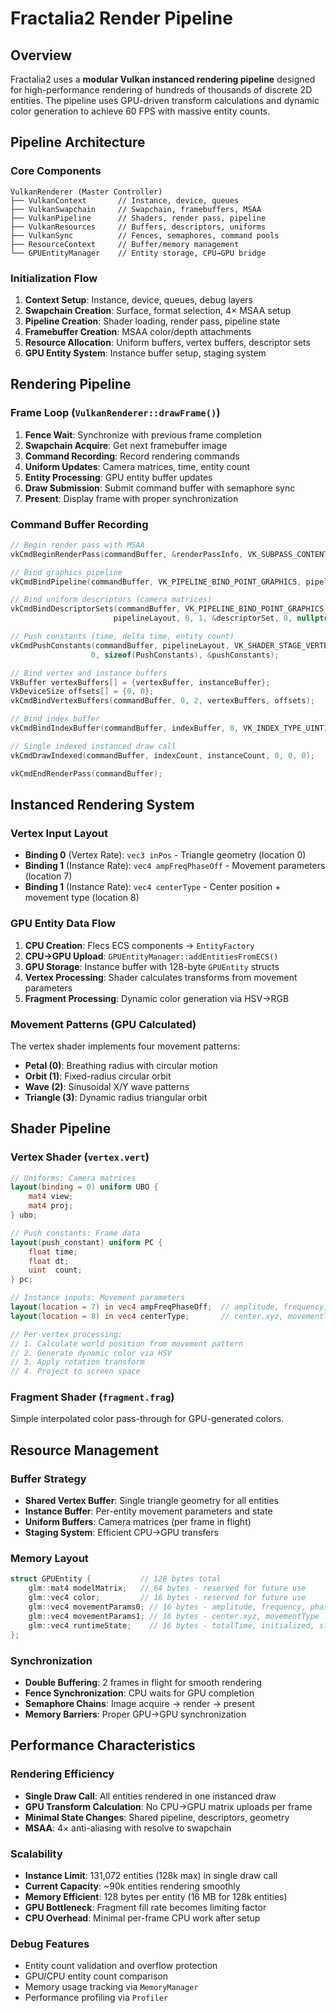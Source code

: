 # Fractalia2 Render Pipeline

## Overview
Fractalia2 uses a **modular Vulkan instanced rendering pipeline** designed for high-performance rendering of hundreds of thousands of discrete 2D entities. The pipeline uses GPU-driven transform calculations and dynamic color generation to achieve 60 FPS with massive entity counts.

## Pipeline Architecture

### Core Components
```
VulkanRenderer (Master Controller)
├── VulkanContext       // Instance, device, queues
├── VulkanSwapchain     // Swapchain, framebuffers, MSAA
├── VulkanPipeline      // Shaders, render pass, pipeline
├── VulkanResources     // Buffers, descriptors, uniforms  
├── VulkanSync          // Fences, semaphores, command pools
├── ResourceContext     // Buffer/memory management
└── GPUEntityManager    // Entity storage, CPU→GPU bridge
```

### Initialization Flow
1. **Context Setup**: Instance, device, queues, debug layers
2. **Swapchain Creation**: Surface, format selection, 4× MSAA setup
3. **Pipeline Creation**: Shader loading, render pass, pipeline state
4. **Framebuffer Creation**: MSAA color/depth attachments
5. **Resource Allocation**: Uniform buffers, vertex buffers, descriptor sets
6. **GPU Entity System**: Instance buffer setup, staging system

## Rendering Pipeline

### Frame Loop (`VulkanRenderer::drawFrame()`)
1. **Fence Wait**: Synchronize with previous frame completion
2. **Swapchain Acquire**: Get next framebuffer image
3. **Command Recording**: Record rendering commands
4. **Uniform Updates**: Camera matrices, time, entity count
5. **Entity Processing**: GPU entity buffer updates
6. **Draw Submission**: Submit command buffer with semaphore sync
7. **Present**: Display frame with proper synchronization

### Command Buffer Recording
```cpp
// Begin render pass with MSAA
vkCmdBeginRenderPass(commandBuffer, &renderPassInfo, VK_SUBPASS_CONTENTS_INLINE);

// Bind graphics pipeline
vkCmdBindPipeline(commandBuffer, VK_PIPELINE_BIND_POINT_GRAPHICS, pipeline);

// Bind uniform descriptors (camera matrices)
vkCmdBindDescriptorSets(commandBuffer, VK_PIPELINE_BIND_POINT_GRAPHICS, 
                       pipelineLayout, 0, 1, &descriptorSet, 0, nullptr);

// Push constants (time, delta time, entity count)
vkCmdPushConstants(commandBuffer, pipelineLayout, VK_SHADER_STAGE_VERTEX_BIT, 
                  0, sizeof(PushConstants), &pushConstants);

// Bind vertex and instance buffers 
VkBuffer vertexBuffers[] = {vertexBuffer, instanceBuffer};
VkDeviceSize offsets[] = {0, 0};
vkCmdBindVertexBuffers(commandBuffer, 0, 2, vertexBuffers, offsets);

// Bind index buffer
vkCmdBindIndexBuffer(commandBuffer, indexBuffer, 0, VK_INDEX_TYPE_UINT16);

// Single indexed instanced draw call
vkCmdDrawIndexed(commandBuffer, indexCount, instanceCount, 0, 0, 0);

vkCmdEndRenderPass(commandBuffer);
```

## Instanced Rendering System

### Vertex Input Layout
- **Binding 0** (Vertex Rate): `vec3 inPos` - Triangle geometry (location 0)
- **Binding 1** (Instance Rate): `vec4 ampFreqPhaseOff` - Movement parameters (location 7)
- **Binding 1** (Instance Rate): `vec4 centerType` - Center position + movement type (location 8)

### GPU Entity Data Flow
1. **CPU Creation**: Flecs ECS components → `EntityFactory`
2. **CPU→GPU Upload**: `GPUEntityManager::addEntitiesFromECS()`
3. **GPU Storage**: Instance buffer with 128-byte `GPUEntity` structs
4. **Vertex Processing**: Shader calculates transforms from movement parameters
5. **Fragment Processing**: Dynamic color generation via HSV→RGB

### Movement Patterns (GPU Calculated)
The vertex shader implements four movement patterns:
- **Petal (0)**: Breathing radius with circular motion
- **Orbit (1)**: Fixed-radius circular orbit  
- **Wave (2)**: Sinusoidal X/Y wave patterns
- **Triangle (3)**: Dynamic radius triangular orbit

## Shader Pipeline

### Vertex Shader (`vertex.vert`)
```glsl
// Uniforms: Camera matrices
layout(binding = 0) uniform UBO {
    mat4 view;
    mat4 proj;
} ubo;

// Push constants: Frame data
layout(push_constant) uniform PC {
    float time;
    float dt;
    uint  count;
} pc;

// Instance inputs: Movement parameters
layout(location = 7) in vec4 ampFreqPhaseOff;  // amplitude, frequency, phase, timeOffset
layout(location = 8) in vec4 centerType;       // center.xyz, movementType

// Per-vertex processing:
// 1. Calculate world position from movement pattern
// 2. Generate dynamic color via HSV
// 3. Apply rotation transform
// 4. Project to screen space
```

### Fragment Shader (`fragment.frag`)
Simple interpolated color pass-through for GPU-generated colors.

## Resource Management

### Buffer Strategy
- **Shared Vertex Buffer**: Single triangle geometry for all entities
- **Instance Buffer**: Per-entity movement parameters and state
- **Uniform Buffers**: Camera matrices (per frame in flight)
- **Staging System**: Efficient CPU→GPU transfers

### Memory Layout
```cpp
struct GPUEntity {           // 128 bytes total
    glm::mat4 modelMatrix;   // 64 bytes - reserved for future use
    glm::vec4 color;         // 16 bytes - reserved for future use  
    glm::vec4 movementParams0; // 16 bytes - amplitude, frequency, phase, timeOffset
    glm::vec4 movementParams1; // 16 bytes - center.xyz, movementType
    glm::vec4 runtimeState;    // 16 bytes - totalTime, initialized, stateTimer, entityState
};
```

### Synchronization
- **Double Buffering**: 2 frames in flight for smooth rendering
- **Fence Synchronization**: CPU waits for GPU completion
- **Semaphore Chains**: Image acquire → render → present
- **Memory Barriers**: Proper GPU→GPU synchronization

## Performance Characteristics

### Rendering Efficiency
- **Single Draw Call**: All entities rendered in one instanced draw
- **GPU Transform Calculation**: No CPU→GPU matrix uploads per frame
- **Minimal State Changes**: Shared pipeline, descriptors, geometry
- **MSAA**: 4× anti-aliasing with resolve to swapchain

### Scalability
- **Instance Limit**: 131,072 entities (128k max) in single draw call
- **Current Capacity**: ~90k entities rendering smoothly
- **Memory Efficient**: 128 bytes per entity (16 MB for 128k entities)
- **GPU Bottleneck**: Fragment fill rate becomes limiting factor
- **CPU Overhead**: Minimal per-frame CPU work after setup

### Debug Features
- Entity count validation and overflow protection
- GPU/CPU entity count comparison
- Memory usage tracking via `MemoryManager`
- Performance profiling via `Profiler`